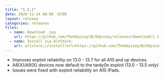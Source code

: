 ```yaml
---
title: "1.2.1"
date: 2020-11-24 00:00 -0700
layout: release
categories: releases
files:
  - name: Download .ipa
    url: https://github.com/TheOdysseyJB/Odyssey/releases/download/1.2.1/Odyssey-1.2.1.ipa
  - name: Install via AltStore
    url: altstore://install?url=https://github.com/TheOdysseyJB/Odyssey/releases/download/1.2.1/Odyssey-1.2.1.ipa
---
```


- Improves exploit reliability on 13.0 - 13.7 for all A10 and up devices.
- A8(X)/A9(X) devices now default to the tardy0n exploit (13.0 - 13.5 only)
- Issues were fixed with exploit reliability on A10 iPads.
